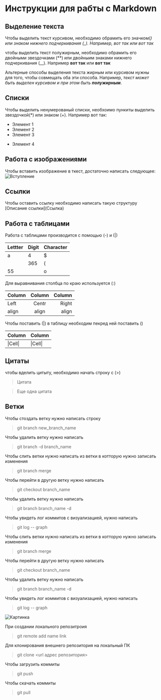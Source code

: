 # Инструкции для рабты с Markdown

## Выделение текста

Чтобы выделить текст курсивом, необходимо обрамить его значком(*) или знаком нижнего подчеркивания (_). Например, *вот так* или _вот так_*

чтобы выделить текст полужирным, необходимо обрамить его двойными звездочками (**) или двойныим знаками нижнего подчеркивания (__). Например **вот так** или __вот так__

Альтерные способы выделения текста жирным или курсивом нужны для того, чтобы совмещать оба эти способа. Например, _текст может быть выделен курсивом и при этом быть **полужирным**_.

## Списки

Чтобы выделить ненумерованый списки, необхоимо пункиты выделить звездочкой(*) или знаком (+). Например вот так:
* Элемент 1
* Элемент 2
* Элемент 3
+ Элемент 4

## Работа с изображениями

Чтобы вставить изображение в ткест, достаточно написать следующее: 
![Вступление](Tab%201.png)

## Ссылки

Чтобы оставить ссылку необходимо написать такую структуру [Описание ссылки]\(Ссылка)

## Работа с таблицами

Работа с таблицами производится с помощью (-) и (|)

Lettter|Digit|Character
----|---|----
a   |4  |$
|   |365|(
55  |   |o

Для выравнивания столбца по краю используется (:) 

Column  |Column |Column
:-------|:-----:|------:
Left    |Centr  |Right
align   |align  |align

Чтобы поставить (|) в таблицу необходим пекред ней поставить (\)

Column  |Column
-|-
\|Cell\||\|Cell\||

## Цитаты

чтобы вделить цитыту, необходимо начать строку с (>)

> Цитата

> Еще одна цитата

## Ветки
 
 Чтобы стоздать ветку нужно написать строку

>git branch new_branch_name
  
Чтобы удалить ветку нужно написать

>git branch -d branch_name
 
Чтобы слить ветки нужно написать из ветки в котторую нужно записать изменения

>git branch merge

Чтобы перейти в другую ветку нужно написать

>git checkout branch_name

Чтобы удалить ветку нужно написать

>git branch branch_name -d

Чтобы увидеть лог коммитов с визуализацией, нужно написать 

>git log -- graph

Чтобы слить ветки нужно написать из ветки в котторую нужно записать изменения

>git branch merge

Чтобы перейти в другую ветку нужно написать

>git checkout branch_name

Чтобы удалить ветку нужно написать

>git branch branch_name -d

Чтобы увидеть лог коммитов с визуализацией, нужно написать 

>git log -- graph   

![Картинка](Tab%201.png)

При создании локального репозитроия

>git remote add name link

Для клонирования внешнего репозитория на локальный ПК

>git clone <url адрес репозитория>

Чтобы загрузить коммиты

>git push

Чтобы скачать коммиты

>git pull
